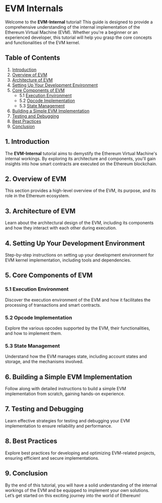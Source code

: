 # EVM Internals

Welcome to the **EVM-Internal** tutorial! This guide is designed to provide a comprehensive understanding of the internal implementation of the Ethereum Virtual Machine (EVM). Whether you're a beginner or an experienced developer, this tutorial will help you grasp the core concepts and functionalities of the EVM kernel.

## Table of Contents

1. [Introduction](#introduction)
2. [Overview of EVM](#overview-of-evm)
3. [Architecture of EVM](#architecture-of-evm)
4. [Setting Up Your Development Environment](#setting-up-your-development-environment)
5. [Core Components of EVM](#core-components-of-evm)
    - 5.1 [Execution Environment](#execution-environment)
    - 5.2 [Opcode Implementation](#opcode-implementation)
    - 5.3 [State Management](#state-management)
6. [Building a Simple EVM Implementation](#building-a-simple-evm-implementation)
7. [Testing and Debugging](#testing-and-debugging)
8. [Best Practices](#best-practices)
9. [Conclusion](#conclusion)

## 1. Introduction

The **EVM-Internal** tutorial aims to demystify the Ethereum Virtual Machine's internal workings. By exploring its architecture and components, you'll gain insights into how smart contracts are executed on the Ethereum blockchain.

## 2. Overview of EVM

This section provides a high-level overview of the EVM, its purpose, and its role in the Ethereum ecosystem.

## 3. Architecture of EVM

Learn about the architectural design of the EVM, including its components and how they interact with each other during execution.

## 4. Setting Up Your Development Environment

Step-by-step instructions on setting up your development environment for EVM kernel implementation, including tools and dependencies.

## 5. Core Components of EVM

### 5.1 Execution Environment

Discover the execution environment of the EVM and how it facilitates the processing of transactions and smart contracts.

### 5.2 Opcode Implementation

Explore the various opcodes supported by the EVM, their functionalities, and how to implement them.

### 5.3 State Management

Understand how the EVM manages state, including account states and storage, and the mechanisms involved.

## 6. Building a Simple EVM Implementation

Follow along with detailed instructions to build a simple EVM implementation from scratch, gaining hands-on experience.

## 7. Testing and Debugging

Learn effective strategies for testing and debugging your EVM implementation to ensure reliability and performance.

## 8. Best Practices

Explore best practices for developing and optimizing EVM-related projects, ensuring efficient and secure implementations.

## 9. Conclusion

By the end of this tutorial, you will have a solid understanding of the internal workings of the EVM and be equipped to implement your own solutions. Let’s get started on this exciting journey into the world of Ethereum!
